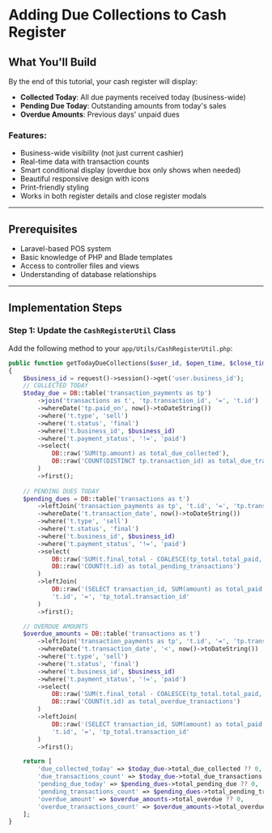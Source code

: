 # Adding Due Collections to Cash Register

## What You'll Build
By the end of this tutorial, your cash register will display:
- **Collected Today**: All due payments received today (business-wide)
- **Pending Due Today**: Outstanding amounts from today's sales
- **Overdue Amounts**: Previous days' unpaid dues

### Features:
- Business-wide visibility (not just current cashier)
- Real-time data with transaction counts
- Smart conditional display (overdue box only shows when needed)
- Beautiful responsive design with icons
- Print-friendly styling
- Works in both register details and close register modals

---

## Prerequisites
- Laravel-based POS system
- Basic knowledge of PHP and Blade templates
- Access to controller files and views
- Understanding of database relationships

---

## Implementation Steps

### Step 1: Update the `CashRegisterUtil` Class

Add the following method to your `app/Utils/CashRegisterUtil.php`:

```php
public function getTodayDueCollections($user_id, $open_time, $close_time)
{
    $business_id = request()->session()->get('user.business_id');
    // COLLECTED TODAY
    $today_due = DB::table('transaction_payments as tp')
        ->join('transactions as t', 'tp.transaction_id', '=', 't.id')
        ->whereDate('tp.paid_on', now()->toDateString())
        ->where('t.type', 'sell')
        ->where('t.status', 'final')
        ->where('t.business_id', $business_id)
        ->where('t.payment_status', '!=', 'paid')
        ->select(
            DB::raw('SUM(tp.amount) as total_due_collected'),
            DB::raw('COUNT(DISTINCT tp.transaction_id) as total_due_transactions')
        )
        ->first();
    
    // PENDING DUES TODAY
    $pending_dues = DB::table('transactions as t')
        ->leftJoin('transaction_payments as tp', 't.id', '=', 'tp.transaction_id')
        ->whereDate('t.transaction_date', now()->toDateString())
        ->where('t.type', 'sell')
        ->where('t.status', 'final')
        ->where('t.business_id', $business_id)
        ->where('t.payment_status', '!=', 'paid')
        ->select(
            DB::raw('SUM(t.final_total - COALESCE(tp_total.total_paid, 0)) as total_pending_due'),
            DB::raw('COUNT(t.id) as total_pending_transactions')
        )
        ->leftJoin(
            DB::raw('(SELECT transaction_id, SUM(amount) as total_paid FROM transaction_payments GROUP BY transaction_id) as tp_total'),
            't.id', '=', 'tp_total.transaction_id'
        )
        ->first();

    // OVERDUE AMOUNTS
    $overdue_amounts = DB::table('transactions as t')
        ->leftJoin('transaction_payments as tp', 't.id', '=', 'tp.transaction_id')
        ->whereDate('t.transaction_date', '<', now()->toDateString())
        ->where('t.type', 'sell')
        ->where('t.status', 'final')
        ->where('t.business_id', $business_id)
        ->where('t.payment_status', '!=', 'paid')
        ->select(
            DB::raw('SUM(t.final_total - COALESCE(tp_total.total_paid, 0)) as total_overdue'),
            DB::raw('COUNT(t.id) as total_overdue_transactions')
        )
        ->leftJoin(
            DB::raw('(SELECT transaction_id, SUM(amount) as total_paid FROM transaction_payments GROUP BY transaction_id) as tp_total'),
            't.id', '=', 'tp_total.transaction_id'
        )
        ->first();

    return [
        'due_collected_today' => $today_due->total_due_collected ?? 0,
        'due_transactions_count' => $today_due->total_due_transactions ?? 0,
        'pending_due_today' => $pending_dues->total_pending_due ?? 0,
        'pending_transactions_count' => $pending_dues->total_pending_transactions ?? 0,
        'overdue_amount' => $overdue_amounts->total_overdue ?? 0,
        'overdue_transactions_count' => $overdue_amounts->total_overdue_transactions ?? 0,
    ];
}
